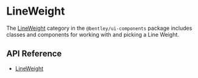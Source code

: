 # LineWeight

The [LineWeight]($ui-components:LineWeight) category in the `@bentley/ui-components` package includes
classes and components for working with and picking a Line Weight.

## API Reference

* [LineWeight]($ui-components:LineWeight)
